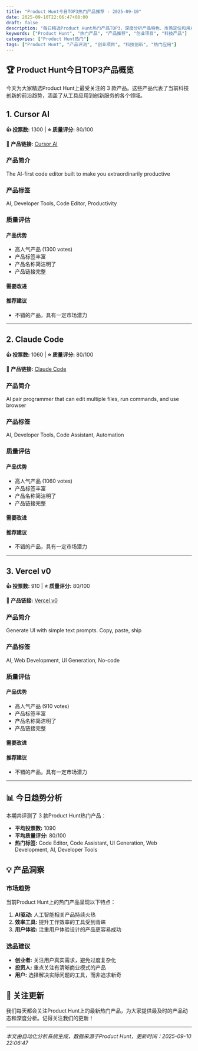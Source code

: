 ```yaml
---
title: "Product Hunt今日TOP3热门产品推荐 - 2025-09-10"
date: 2025-09-10T22:06:47+08:00
draft: false
description: "每日精选Product Hunt热门产品TOP3，深度分析产品特色、市场定位和用户价值"
keywords: ["Product Hunt", "热门产品", "产品推荐", "创业项目", "科技产品"]
categories: ["Product Hunt热门"]
tags: ["Product Hunt", "产品评测", "创业项目", "科技创新", "热门应用"]
---
```


## 🏆 Product Hunt今日TOP3产品概览

今天为大家精选Product Hunt上最受关注的 3 款产品。这些产品代表了当前科技创新的前沿趋势，涵盖了从工具应用到创新服务的各个领域。


## 1. Cursor AI

**👍 投票数:** 1300 | **⭐ 质量评分:** 80/100

**🔗 产品链接:** [Cursor AI](https://www.producthunt.com/products/cursor)

### 产品简介

The AI-first code editor built to make you extraordinarily productive

### 产品标签

AI, Developer Tools, Code Editor, Productivity

### 质量评估

#### 产品优势
- 高人气产品 (1300 votes)
- 产品标签丰富
- 产品名称简洁明了
- 产品链接完整

#### 需要改进


#### 推荐建议
- 不错的产品，具有一定市场潜力

---


## 2. Claude Code

**👍 投票数:** 1060 | **⭐ 质量评分:** 80/100

**🔗 产品链接:** [Claude Code](https://www.producthunt.com/products/claude-code)

### 产品简介

AI pair programmer that can edit multiple files, run commands, and use browser

### 产品标签

AI, Developer Tools, Code Assistant, Automation

### 质量评估

#### 产品优势
- 高人气产品 (1060 votes)
- 产品标签丰富
- 产品名称简洁明了
- 产品链接完整

#### 需要改进


#### 推荐建议
- 不错的产品，具有一定市场潜力

---


## 3. Vercel v0

**👍 投票数:** 910 | **⭐ 质量评分:** 80/100

**🔗 产品链接:** [Vercel v0](https://www.producthunt.com/products/v0-by-vercel)

### 产品简介

Generate UI with simple text prompts. Copy, paste, ship

### 产品标签

AI, Web Development, UI Generation, No-code

### 质量评估

#### 产品优势
- 高人气产品 (910 votes)
- 产品标签丰富
- 产品名称简洁明了
- 产品链接完整

#### 需要改进


#### 推荐建议
- 不错的产品，具有一定市场潜力

---



## 📊 今日趋势分析

本期共评测了 3 款Product Hunt热门产品：

- **平均投票数:** 1090
- **平均质量评分:** 80/100
- **热门标签:** Code Editor, Code Assistant, UI Generation, Web Development, AI, Developer Tools

## 💡 产品洞察

### 市场趋势
当前Product Hunt上的热门产品呈现以下特点：
1. **AI驱动:** 人工智能相关产品持续火热
2. **效率工具:** 提升工作效率的工具受到青睐  
3. **用户体验:** 注重用户体验设计的产品更容易成功

### 选品建议
- **创业者:** 关注用户真实需求，避免过度复杂化
- **投资人:** 重点关注有清晰商业模式的产品
- **用户:** 选择解决实际问题的工具，而非追求新奇

## 🔔 关注更新

我们每天都会关注Product Hunt上的最新热门产品，为大家提供最及时的产品动态和深度分析。记得关注我们的更新！

---

*本文由自动化分析系统生成，数据来源于Product Hunt，更新时间：2025-09-10 22:06:47*
